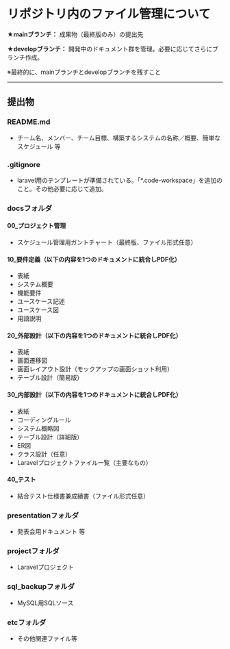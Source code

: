 ﻿# リポジトリ内のファイル管理について

★**mainブランチ：** 成果物（最終版のみ）の提出先

★**developブランチ：** 開発中のドキュメント群を管理。必要に応じてさらにブランチ作成。

※最終的に、mainブランチとdevelopブランチを残すこと

---------------------------------------------------------------------------------
## 提出物

### README.md

- チーム名、メンバー、チーム目標、構築するシステムの名称／概要、簡単なスケジュール 等

### .gitignore

- laravel用のテンプレートが準備されている。「*.code-workspace」を追加のこと。その他必要に応じて追加。

### docsフォルダ

#### 00_プロジェクト管理

- スケジュール管理用ガントチャート（最終版、ファイル形式任意）

#### 10_要件定義（以下の内容を1つのドキュメントに統合しPDF化）

- 表紙
- システム概要
- 機能要件
- ユースケース記述
- ユースケース図
- 用語説明

#### 20_外部設計（以下の内容を1つのドキュメントに統合しPDF化）

- 表紙
- 画面遷移図
- 画面レイアウト設計（モックアップの画面ショット利用）
- テーブル設計（簡易版）

#### 30_内部設計（以下の内容を1つのドキュメントに統合しPDF化）

- 表紙
- コーディングルール
- システム概略図
- テーブル設計（詳細版）
- ER図
- クラス設計（任意）
- Laravelプロジェクトファイル一覧（主要なもの）

#### 40_テスト

- 結合テスト仕様書兼成績書（ファイル形式任意）

### presentationフォルダ

- 発表会用ドキュメント 等

### projectフォルダ

- Laravelプロジェクト

### sql_backupフォルダ

- MySQL用SQLソース

### etcフォルダ

- その他関連ファイル等
